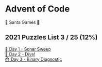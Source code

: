 # Advent of Code

🎅 Santa Games 🎅

## 2021 Puzzles List **3 / 25** (12%)

[🎄 Day 1 - Sonar Sweep](2021/day01/)  
[🐍 Day 2 - Dive!](2021/day02/)  
[😳 Day 3 - Binary Diagnostic](2021/day03/)  